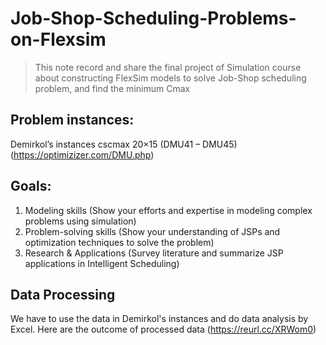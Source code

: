 # Job-Shop-Scheduling-Problems-on-Flexsim
> This note record and share the final project of Simulation course about constructing FlexSim models to solve Job-Shop scheduling problem, and find the minimum Cmax
## Problem instances: 
Demirkol’s instances cscmax 20×15 (DMU41 – DMU45) (https://optimizizer.com/DMU.php)
## Goals:
1. Modeling skills (Show your efforts and expertise in modeling complex problems using simulation)
2. Problem-solving skills (Show your understanding of JSPs and optimization techniques to solve the problem)
3. Research & Applications (Survey literature and summarize JSP applications in Intelligent Scheduling)
## Data Processing
We have to use the data in Demirkol's instances and do data analysis by Excel. Here are the outcome of processed data (https://reurl.cc/XRWom0)
